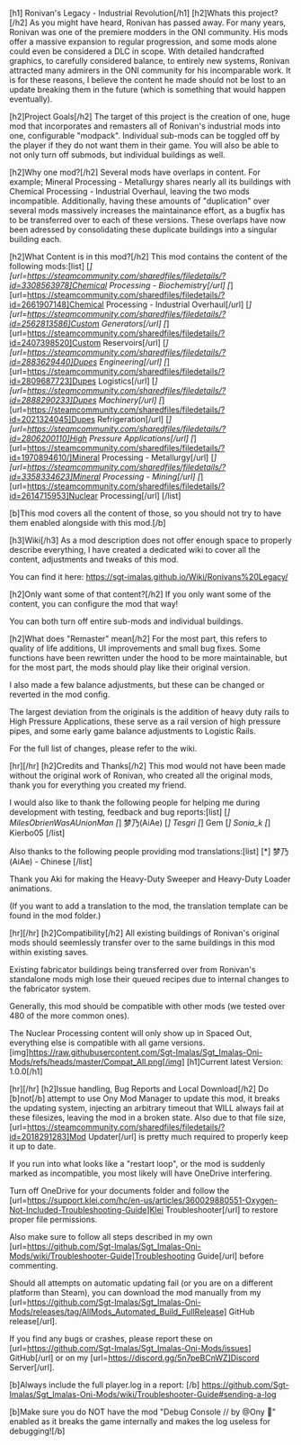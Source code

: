 ﻿[h1] Ronivan's Legacy - Industrial Revolution[/h1]
[h2]Whats this project?[/h2]
As you might have heard, Ronivan has passed away.
For many years, Ronivan was one of the premiere modders in the ONI community.
His mods offer a massive expansion to regular progression, and some mods alone could even be considered a DLC in scope.
With detailed handcrafted graphics, to carefully considered balance, to entirely new systems, Ronivan attracted many admirers in the ONI community for his incomparable work.
It is for these reasons, I believe the content he made should not be lost to an update breaking them in the future (which is something that would happen eventually).

[h2]Project Goals[/h2]
The target of this project is the creation of one, huge mod that incorporates and remasters all of Ronivan's industrial mods into one, configurable "modpack".
Individual sub-mods can be toggled off by the player if they do not want them in their game.
You will also be able to not only turn off submods, but individual buildings as well.

[h2]Why one mod?[/h2]
Several mods have overlaps in content.
For example; Mineral Processing - Metallurgy shares nearly all its buildings with Chemical Processing - Industrial Overhaul, leaving the two mods incompatible.
Additionally, having these amounts of "duplication" over several mods massively increases the maintainance effort, as a bugfix has to be transferred over to each of these versions.
These overlaps have now been adressed by consolidating these duplicate buildings into a singular building each.

[h2]What Content is in this mod?[/h2]
This mod contains the content of the following mods:[list]
[*][url=https://steamcommunity.com/sharedfiles/filedetails/?id=3308563978]Chemical Processing - Biochemistry[/url]
[*][url=https://steamcommunity.com/sharedfiles/filedetails/?id=2661907148]Chemical Processing - Industrial Overhaul[/url]
[*][url=https://steamcommunity.com/sharedfiles/filedetails/?id=2562813586]Custom Generators[/url]
[*][url=https://steamcommunity.com/sharedfiles/filedetails/?id=2407398520]Custom Reservoirs[/url]
[*][url=https://steamcommunity.com/sharedfiles/filedetails/?id=2883629440]Dupes Engineering[/url]
[*][url=https://steamcommunity.com/sharedfiles/filedetails/?id=2809687723]Dupes Logistics[/url]
[*][url=https://steamcommunity.com/sharedfiles/filedetails/?id=2888290233]Dupes Machinery[/url]
[*][url=https://steamcommunity.com/sharedfiles/filedetails/?id=2021324045]Dupes Refrigeration[/url]
[*][url=https://steamcommunity.com/sharedfiles/filedetails/?id=2806200110]High Pressure Applications[/url]
[*][url=https://steamcommunity.com/sharedfiles/filedetails/?id=1970894610/]Mineral Processing - Metallurgy[/url]
[*][url=https://steamcommunity.com/sharedfiles/filedetails/?id=3358334623]Mineral Processing - Mining[/url]
[*][url=https://steamcommunity.com/sharedfiles/filedetails/?id=2614715953]Nuclear Processing[/url] [/list]

[b]This mod covers all the content of those, so you should not try to have them enabled alongside with this mod.[/b]

[h3]Wiki[/h3]
As a mod description does not offer enough space to properly describe everything, I have created a dedicated wiki to cover all the content, adjustments and tweaks of this mod.

You can find it here: https://sgt-imalas.github.io/Wiki/Ronivans%20Legacy/

[h2]Only want some of that content?[/h2]
If you only want some of the content, you can configure the mod that way!

You can both turn off entire sub-mods and individual buildings.

[h2]What does "Remaster" mean[/h2]
For the most part, this refers to quality of life additions, UI improvements and small bug fixes.
Some functions have been rewritten under the hood to be more maintainable, but for the most part, the mods should play like their original version.

I also made a few balance adjustments, but these can be changed or reverted in the mod config.

The largest deviation from the originals is the addition of heavy duty rails to High Pressure Applications, these serve as a rail version of high pressure pipes, and some early game balance adjustments to Logistic Rails.

For the full list of changes, please refer to the wiki.

[hr][/hr]
[h2]Credits and Thanks[/h2]
This mod would not have been made without the original work of Ronivan, who created all the original mods,
thank you for everything you created my friend.

I would also like to thank the following people for helping me during development with testing, feedback and bug reports:[list]
[*] MilesObrienWasAUnionMan
[*] 梦乃(AiAe)
[*] Tesgri
[*] Gem
[*] Sonia_k 
[*] Kierbo05
[/list]

Also thanks to the following people providing mod translations:[list]
[*] 梦乃(AiAe) - Chinese
[/list]

Thank you Aki for making the Heavy-Duty Sweeper and Heavy-Duty Loader animations.

(If you want to add a translation to the mod, the translation template can be found in the mod folder.)

[hr][/hr]
[h2]Compatibility[/h2]
All existing buildings of Ronivan's original mods should seemlessly transfer over to the same buildings in this mod within existing saves.

Existing fabricator buildings being transferred over from Ronivan's standalone mods migh lose their queued recipes due to internal changes to the fabricator system.

Generally, this mod should be compatible with other mods (we tested over 480 of the more common ones).

The Nuclear Processing content will only show up in Spaced Out, everything else is compatible with all game versions.
[img]https://raw.githubusercontent.com/Sgt-Imalas/Sgt_Imalas-Oni-Mods/refs/heads/master/Compat_All.png[/img]
[h1]Current latest Version: 1.0.0[/h1]

[hr][/hr]
[h2]Issue handling, Bug Reports and Local Download[/h2]
Do [b]not[/b] attempt to use Ony Mod Manager to update this mod, it breaks the updating system, injecting an arbitrary timeout that WILL always fail at these filesizes, leaving the mod in a broken state.
Also due to that file size, [url=https://steamcommunity.com/sharedfiles/filedetails/?id=2018291283]Mod Updater[/url] is pretty much required to properly keep it up to date.


If you run into what looks like a "restart loop", or the mod is suddenly marked as incompatible, you most likely will have OneDrive interfering. 

Turn off OneDrive for your documents folder and follow the [url=https://support.klei.com/hc/en-us/articles/360029880551-Oxygen-Not-Included-Troubleshooting-Guide]Klei Troubleshooter[/url] to restore proper file permissions.

Also make sure to follow all steps described in my own [url=https://github.com/Sgt-Imalas/Sgt_Imalas-Oni-Mods/wiki/Troubleshooter-Guide]Troubleshooting Guide[/url] before commenting.



Should all attempts on automatic updating fail (or you are on a different platform than Steam), you can download the mod manually from my [url=https://github.com/Sgt-Imalas/Sgt_Imalas-Oni-Mods/releases/tag/AllMods_Automated_Build_FullRelease] GitHub release[/url].


If you find any bugs or crashes, please report these on [url=https://github.com/Sgt-Imalas/Sgt_Imalas-Oni-Mods/issues] GitHub[/url] or on my [url=https://discord.gg/5n7peBCnWZ]Discord Server[/url].

[b]Always include the full player.log in a report: [/b] https://github.com/Sgt-Imalas/Sgt_Imalas-Oni-Mods/wiki/Troubleshooter-Guide#sending-a-log

[b]Make sure you do NOT have the mod "Debug Console // by @Ony 👾" enabled as it breaks the game internally and makes the log useless for debugging![/b]